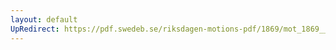 ```yaml
---
layout: default
UpRedirect: https://pdf.swedeb.se/riksdagen-motions-pdf/1869/mot_1869__fk__00041/mot_1869__fk__00041_001.pdf
---
```

